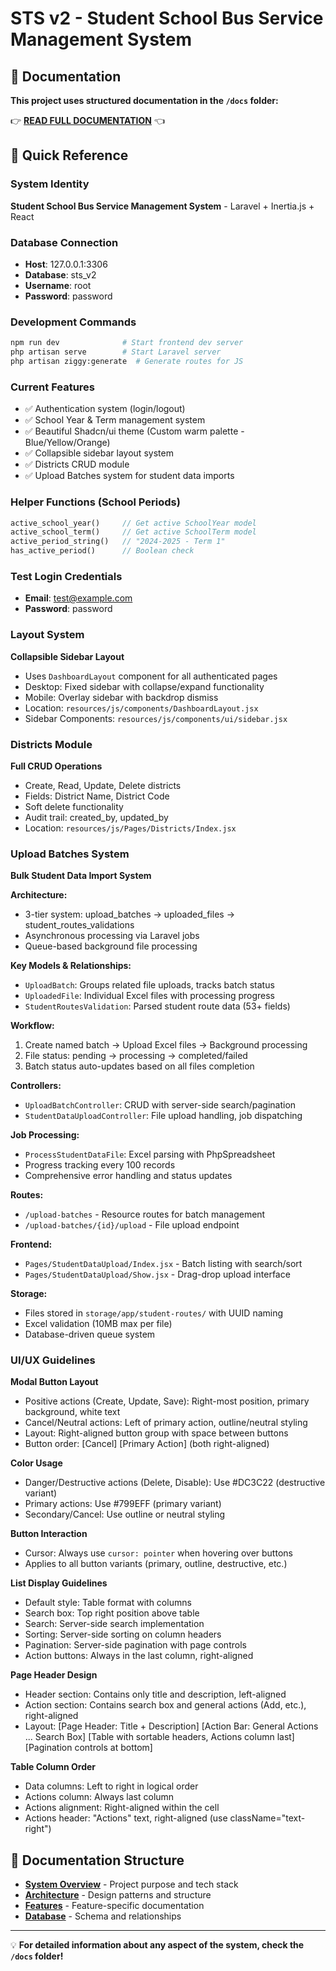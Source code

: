 # STS v2 - Student School Bus Service Management System

## 📖 Documentation
**This project uses structured documentation in the `/docs` folder:**

👉 **[READ FULL DOCUMENTATION](./docs/README.md)** 👈

## 🚀 Quick Reference

### System Identity
**Student School Bus Service Management System** - Laravel + Inertia.js + React

### Database Connection
- **Host**: 127.0.0.1:3306
- **Database**: sts_v2
- **Username**: root
- **Password**: password

### Development Commands
```bash
npm run dev              # Start frontend dev server
php artisan serve        # Start Laravel server
php artisan ziggy:generate  # Generate routes for JS
```

### Current Features
- ✅ Authentication system (login/logout)
- ✅ School Year & Term management system
- ✅ Beautiful Shadcn/ui theme (Custom warm palette - Blue/Yellow/Orange)
- ✅ Collapsible sidebar layout system
- ✅ Districts CRUD module
- ✅ Upload Batches system for student data imports

### Helper Functions (School Periods)
```php
active_school_year()     // Get active SchoolYear model
active_school_term()     // Get active SchoolTerm model
active_period_string()   // "2024-2025 - Term 1"
has_active_period()      // Boolean check
```

### Test Login Credentials
- **Email**: test@example.com
- **Password**: password

### Layout System
**Collapsible Sidebar Layout**
- Uses `DashboardLayout` component for all authenticated pages
- Desktop: Fixed sidebar with collapse/expand functionality
- Mobile: Overlay sidebar with backdrop dismiss
- Location: `resources/js/components/DashboardLayout.jsx`
- Sidebar Components: `resources/js/components/ui/sidebar.jsx`

### Districts Module
**Full CRUD Operations**
- Create, Read, Update, Delete districts
- Fields: District Name, District Code
- Soft delete functionality
- Audit trail: created_by, updated_by
- Location: `resources/js/Pages/Districts/Index.jsx`

### Upload Batches System
**Bulk Student Data Import System**

**Architecture:**
- 3-tier system: upload_batches → uploaded_files → student_routes_validations
- Asynchronous processing via Laravel jobs
- Queue-based background file processing

**Key Models & Relationships:**
- `UploadBatch`: Groups related file uploads, tracks batch status
- `UploadedFile`: Individual Excel files with processing progress
- `StudentRoutesValidation`: Parsed student route data (53+ fields)

**Workflow:**
1. Create named batch → Upload Excel files → Background processing
2. File status: pending → processing → completed/failed
3. Batch status auto-updates based on all files completion

**Controllers:**
- `UploadBatchController`: CRUD with server-side search/pagination
- `StudentDataUploadController`: File upload handling, job dispatching

**Job Processing:**
- `ProcessStudentDataFile`: Excel parsing with PhpSpreadsheet
- Progress tracking every 100 records
- Comprehensive error handling and status updates

**Routes:**
- `/upload-batches` - Resource routes for batch management
- `/upload-batches/{id}/upload` - File upload endpoint

**Frontend:**
- `Pages/StudentDataUpload/Index.jsx` - Batch listing with search/sort
- `Pages/StudentDataUpload/Show.jsx` - Drag-drop upload interface

**Storage:**
- Files stored in `storage/app/student-routes/` with UUID naming
- Excel validation (10MB max per file)
- Database-driven queue system

### UI/UX Guidelines
**Modal Button Layout**
- Positive actions (Create, Update, Save): Right-most position, primary background, white text
- Cancel/Neutral actions: Left of primary action, outline/neutral styling
- Layout: Right-aligned button group with space between buttons
- Button order: [Cancel] [Primary Action] (both right-aligned)

**Color Usage**
- Danger/Destructive actions (Delete, Disable): Use #DC3C22 (destructive variant)
- Primary actions: Use #799EFF (primary variant)
- Secondary/Cancel: Use outline or neutral styling

**Button Interaction**
- Cursor: Always use `cursor: pointer` when hovering over buttons
- Applies to all button variants (primary, outline, destructive, etc.)

**List Display Guidelines**
- Default style: Table format with columns
- Search box: Top right position above table
- Search: Server-side search implementation
- Sorting: Server-side sorting on column headers
- Pagination: Server-side pagination with page controls
- Action buttons: Always in the last column, right-aligned

**Page Header Design**
- Header section: Contains only title and description, left-aligned
- Action section: Contains search box and general actions (Add, etc.), right-aligned
- Layout: [Page Header: Title + Description]
         [Action Bar: General Actions ... Search Box]
         [Table with sortable headers, Actions column last]
         [Pagination controls at bottom]

**Table Column Order**
- Data columns: Left to right in logical order
- Actions column: Always last column
- Actions alignment: Right-aligned within the cell
- Actions header: "Actions" text, right-aligned (use className="text-right")

## 📁 Documentation Structure
- **[System Overview](./docs/system-overview.md)** - Project purpose and tech stack
- **[Architecture](./docs/architecture/overview.md)** - Design patterns and structure
- **[Features](./docs/features/)** - Feature-specific documentation
- **[Database](./docs/database/)** - Schema and relationships

---
💡 **For detailed information about any aspect of the system, check the `/docs` folder!**